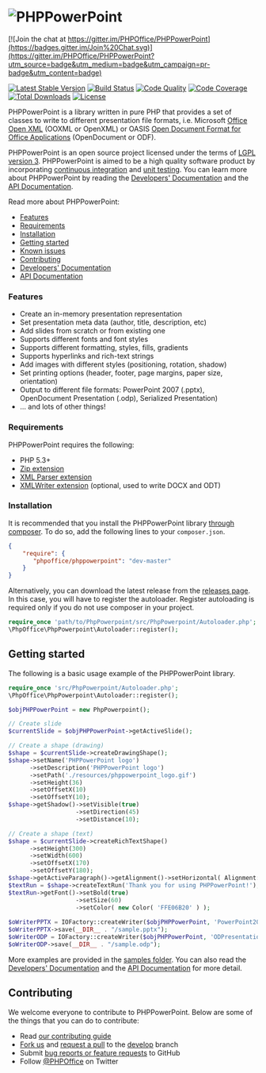 # ![PHPPowerPoint](https://github.com/PHPOffice/PHPPowerPoint/raw/master/docs/images/PHPPowerPointLogo.png "PHPPowerPoint")

[![Join the chat at https://gitter.im/PHPOffice/PHPPowerPoint](https://badges.gitter.im/Join%20Chat.svg)](https://gitter.im/PHPOffice/PHPPowerPoint?utm_source=badge&utm_medium=badge&utm_campaign=pr-badge&utm_content=badge)

[![Latest Stable Version](https://poser.pugx.org/phpoffice/phppowerpoint/v/stable.png)](https://packagist.org/packages/phpoffice/phppowerpoint)
[![Build Status](https://travis-ci.org/PHPOffice/PHPPowerPoint.svg?branch=master)](https://travis-ci.org/PHPOffice/PHPPowerPoint)
[![Code Quality](https://scrutinizer-ci.com/g/PHPOffice/PHPPowerPoint/badges/quality-score.png?s=b5997ce59ac2816b4514f3a38de9900f6d492c1d)](https://scrutinizer-ci.com/g/PHPOffice/PHPPowerPoint/)
[![Code Coverage](https://scrutinizer-ci.com/g/PHPOffice/PHPPowerPoint/badges/coverage.png?s=742a98745725c562955440edc8d2c39d7ff5ae25)](https://scrutinizer-ci.com/g/PHPOffice/PHPPowerPoint/)
[![Total Downloads](https://poser.pugx.org/phpoffice/phppowerpoint/downloads.png)](https://packagist.org/packages/phpoffice/phppowerpoint)
[![License](https://poser.pugx.org/phpoffice/phppowerpoint/license.png)](https://packagist.org/packages/phpoffice/phppowerpoint)


PHPPowerPoint is a library written in pure PHP that provides a set of classes to write to different presentation file formats, i.e. Microsoft [Office Open XML](http://en.wikipedia.org/wiki/Office_Open_XML) (OOXML or OpenXML) or OASIS [Open Document Format for Office Applications](http://en.wikipedia.org/wiki/OpenDocument) (OpenDocument or ODF). 

PHPPowerPoint is an open source project licensed under the terms of [LGPL version 3](https://github.com/PHPOffice/PHPPowerPoint/blob/develop/COPYING.LESSER). PHPPowerPoint is aimed to be a high quality software product by incorporating [continuous integration](https://travis-ci.org/PHPOffice/PHPPowerPoint) and [unit testing](http://phpoffice.github.io/PHPPowerPoint/coverage/develop/). You can learn more about PHPPowerPoint by reading the [Developers' Documentation](http://phppowerpoint.readthedocs.org/) and the [API Documentation](http://phpoffice.github.io/PHPPowerPoint/docs/develop/).

Read more about PHPPowerPoint:

- [Features](#features)
- [Requirements](#requirements)
- [Installation](#installation)
- [Getting started](#getting-started)
- [Known issues](#known-issues)
- [Contributing](#contributing)
- [Developers' Documentation](http://phppowerpoint.readthedocs.org/)
- [API Documentation](http://phpoffice.github.io/PHPPowerPoint/docs/master/)

### Features

- Create an in-memory presentation representation
- Set presentation meta data (author, title, description, etc)
- Add slides from scratch or from existing one
- Supports different fonts and font styles
- Supports different formatting, styles, fills, gradients
- Supports hyperlinks and rich-text strings
- Add images with different styles (positioning, rotation, shadow)
- Set printing options (header, footer, page margins, paper size, orientation)
- Output to different file formats: PowerPoint 2007 (.pptx), OpenDocument Presentation (.odp), Serialized Presentation)
- ... and lots of other things!

### Requirements

PHPPowerPoint requires the following:

- PHP 5.3+
- [Zip extension](http://php.net/manual/en/book.zip.php)
- [XML Parser extension](http://www.php.net/manual/en/xml.installation.php)
- [XMLWriter extension](http://php.net/manual/en/book.xmlwriter.php) (optional, used to write DOCX and ODT)

### Installation

It is recommended that you install the PHPPowerPoint library [through composer](http://getcomposer.org/). To do so, add
the following lines to your ``composer.json``.

```json
{
    "require": {
       "phpoffice/phppowerpoint": "dev-master"
    }
}
```

Alternatively, you can download the latest release from the [releases page](https://github.com/PHPOffice/PHPPowerPoint/releases).
In this case, you will have to register the autoloader. Register autoloading is required only if you do not use composer in your project.

```php
require_once 'path/to/PhpPowerpoint/src/PhpPowerpoint/Autoloader.php';
\PhpOffice\PhpPowerpoint\Autoloader::register();
```

## Getting started

The following is a basic usage example of the PHPPowerPoint library.

```php
require_once 'src/PhpPowerpoint/Autoloader.php';
\PhpOffice\PhpPowerpoint\Autoloader::register();

$objPHPPowerPoint = new PhpPowerpoint();

// Create slide
$currentSlide = $objPHPPowerPoint->getActiveSlide();

// Create a shape (drawing)
$shape = $currentSlide->createDrawingShape();
$shape->setName('PHPPowerPoint logo')
      ->setDescription('PHPPowerPoint logo')
      ->setPath('./resources/phppowerpoint_logo.gif')
      ->setHeight(36)
      ->setOffsetX(10)
      ->setOffsetY(10);
$shape->getShadow()->setVisible(true)
                   ->setDirection(45)
                   ->setDistance(10);

// Create a shape (text)
$shape = $currentSlide->createRichTextShape()
      ->setHeight(300)
      ->setWidth(600)
      ->setOffsetX(170)
      ->setOffsetY(180);
$shape->getActiveParagraph()->getAlignment()->setHorizontal( Alignment::HORIZONTAL_CENTER );
$textRun = $shape->createTextRun('Thank you for using PHPPowerPoint!');
$textRun->getFont()->setBold(true)
                   ->setSize(60)
                   ->setColor( new Color( 'FFE06B20' ) );
                   
$oWriterPPTX = IOFactory::createWriter($objPHPPowerPoint, 'PowerPoint2007');
$oWriterPPTX->save(__DIR__ . "/sample.pptx");
$oWriterODP = IOFactory::createWriter($objPHPPowerPoint, 'ODPresentation');
$oWriterODP->save(__DIR__ . "/sample.odp");
```

More examples are provided in the [samples folder](samples/). You can also read the [Developers' Documentation](http://phppowerpoint.readthedocs.org/) and the [API Documentation](http://phpoffice.github.io/PHPPowerPoint/docs/master/) for more detail.


## Contributing

We welcome everyone to contribute to PHPPowerPoint. Below are some of the things that you can do to contribute:

- Read [our contributing guide](https://github.com/PHPOffice/PHPPowerPoint/blob/master/CONTRIBUTING.md)
- [Fork us](https://github.com/PHPOffice/PHPPowerPoint/fork) and [request a pull](https://github.com/PHPOffice/PHPPowerPoint/pulls) to the [develop](https://github.com/PHPOffice/PHPPowerPoint/tree/develop) branch
- Submit [bug reports or feature requests](https://github.com/PHPOffice/PHPPowerPoint/issues) to GitHub
- Follow [@PHPOffice](https://twitter.com/PHPOffice) on Twitter
